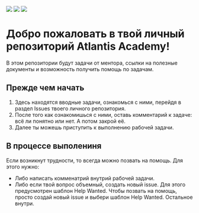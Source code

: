 [//]: # 'VERSIONS'

<img src="https://img.shields.io/static/v1?style=for-the-badge&label=%40atls%2Fcode-service&message=0.0.16&labelColor=ECEEF5&color=D7DCEB"> <img src="https://img.shields.io/static/v1?style=for-the-badge&label=%40atls-ui-generators%2Fbutton&message=0.0.10&labelColor=097CEB&color=0B6DCC"> <img src="https://img.shields.io/static/v1?style=for-the-badge&label=%40atls-ui-generators%2Ficons&message=0.0.2&labelColor=097CEB&color=0B6DCC">

[//]: # 'VERSIONS'

# Добро пожаловать в твой личный репозиторий Atlantis Academy!

В этом репозитории будут задачи от ментора, ссылки на полезные документы и возможность получить помощь по задачам.

## Прежде чем начать

1. Здесь находятся вводные задачи, ознакомься с ними, перейдя в раздел Issues твоего личного репозитория.
2. После того как ознакомишься с ними, оставь комментарий к задаче: всё ли понятно или нет. А потом закрой её.
3. Далее ты можешь приступить к выполнению рабочей задачи.

## В процессе выполениня

Если возникнут трудности, то всегда можно позвать на помощь. Для этого нужно:

- Либо написать комменатрий внутрий рабочей задачи.
- Либо если твой вопрос объемный, создать новый issue. Для этого предусмотрен шаблон Help Wanted. Чтобы позвать на помощь, просто создай новый issue и выбери шаблон Help Wanted. Остальное внутри.
